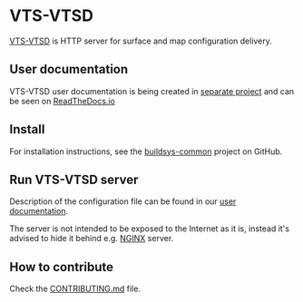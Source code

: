 # VTS-VTSD

[VTS-VTSD](https://github.com/melown/vts-vtsd) is HTTP server for surface and
map configuration delivery.

## User documentation

VTS-VTSD user documentation is being created in [separate
project](https://github.com/melown/workshop) and can be seen
on [ReadTheDocs.io](https://melown.readthedocs.io)

## Install

For installation instructions, see the
[buildsys-common](https://github.com/melown/buildsys-common) project on GitHub.

## Run VTS-VTSD server

Description of the configuration file can be found in our [user documentation](http://melown.readthedocs.io/en/latest/server/vtsd.html).

The server is not intended to be exposed to the Internet as it is, instead it's
advised to hide it behind e.g. [NGINX](https://www.nginx.com/) server.

## How to contribute

Check the [CONTRIBUTING.md](CONTRIBUTING.md) file.
